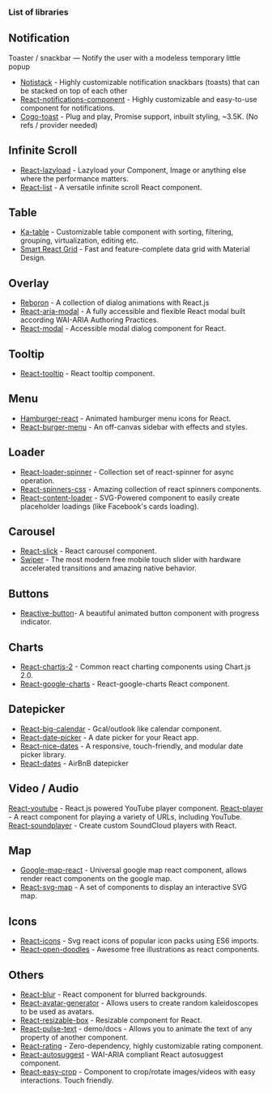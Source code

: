 ### List of libraries

## Notification
Toaster / snackbar — Notify the user with a modeless temporary little popup

* [Notistack](https://notistack.com/examples#hide-duration) - Highly customizable notification snackbars (toasts) that can be stacked on top of each other
* [React-notifications-component](https://teodosii.github.io/react-notifications-component/) - Highly customizable and easy-to-use component for notifications.
* [Cogo-toast](https://cogoport.github.io/cogo-toast/) - Plug and play, Promise support, inbuilt styling, ~3.5K. (No refs / provider needed)

## Infinite Scroll
* [React-lazyload](https://github.com/twobin/react-lazyload) - Lazyload your Component, Image or anything else where the performance matters.
* [React-list](https://github.com/caseywebdev/react-list) - A versatile infinite scroll React component.

## Table
* [Ka-table](https://komarovalexander.github.io/ka-table/#/overview) - Customizable table component with sorting, filtering, grouping, virtualization, editing etc.
* [Smart React Grid](https://www.htmlelements.com/react/demos/grid/overview/) - Fast and feature-complete data grid with Material Design.

## Overlay
* [Reboron](https://github.com/bold-commerce/reboron) - A collection of dialog animations with React.js
* [React-aria-modal](https://github.com/davidtheclark/react-aria-modal) - A fully accessible and flexible React modal built according WAI-ARIA Authoring Practices.
* [React-modal](https://github.com/reactjs/react-modal) - Accessible modal dialog component for React.

## Tooltip
* [React-tooltip](https://github.com/wwayne/react-tooltip) - React tooltip component.

## Menu
* [Hamburger-react](https://hamburger-react.netlify.app/) - Animated hamburger menu icons for React.
* [React-burger-menu](https://github.com/negomi/react-burger-menu) - An off-canvas sidebar with effects and styles.

## Loader
* [React-loader-spinner](https://github.com/mhnpd/react-loader-spinner) - Collection set of react-spinner for async operation.
* [React-spinners-css](https://github.com/JoshK2/react-spinners-css) - Amazing collection of react spinners components.
* [React-content-loader](https://github.com/danilowoz/react-content-loader) - SVG-Powered component to easily create placeholder loadings (like Facebook's cards loading).

## Carousel
* [React-slick](https://github.com/akiran/react-slick) - React carousel component.
* [Swiper](https://github.com/nolimits4web/Swiper) - The most modern free mobile touch slider with hardware accelerated transitions and amazing native behavior.

## Buttons
* [Reactive-button](https://arifszn.com/reactive-button/)- A beautiful animated button component with progress indicator.

## Charts
* [React-chartjs-2](https://react-chartjs-2.js.org/) - Common react charting components using Chart.js 2.0.
* [React-google-charts](https://www.react-google-charts.com/) - React-google-charts React component.

## Datepicker
* [React-big-calendar](http://jquense.github.io/react-big-calendar/examples/index.html?path=/story/about-big-calendar--page) - Gcal/outlook like calendar component.
* [React-date-picker](https://github.com/wojtekmaj/react-date-picker) - A date picker for your React app.
* [React-nice-dates](https://reactnicedates.hernansartorio.com/) - A responsive, touch-friendly, and modular date picker library.
* [React-dates](https://github.com/react-dates/react-dates) - AirBnB datepicker

## Video / Audio
[React-youtube](https://github.com/tjallingt/react-youtube) - React.js powered YouTube player component.
[React-player](https://github.com/CookPete/react-player) - A react component for playing a variety of URLs, including YouTube.
[React-soundplayer](https://github.com/kosmetism/react-soundplayer) - Create custom SoundCloud players with React.

## Map
* [Google-map-react](https://github.com/google-map-react/google-map-react) - Universal google map react component, allows render react components on the google map.
* [React-svg-map](https://victorcazanave.github.io/react-svg-map/) - A set of components to display an interactive SVG map.

## Icons 
* [React-icons](https://github.com/react-icons/react-icons) - Svg react icons of popular icon packs using ES6 imports.
* [React-open-doodles](https://github.com/lunahq/react-open-doodles) - Awesome free illustrations as react components.

## Others
* [React-blur](https://github.com/javierbyte/react-blur) - React component for blurred backgrounds.
* [React-avatar-generator](https://github.com/JosephSmith127/react-avatar-generator) - Allows users to create random kaleidoscopes to be used as avatars.
* [React-resizable-box](https://github.com/bokuweb/re-resizable) - Resizable component for React.
* [React-pulse-text](https://kelsier90.github.io/React-Pulse-Text/) - demo/docs - Allows you to animate the text of any property of another component.
* [React-rating](https://github.com/smastrom/react-rating) - Zero-dependency, highly customizable rating component.
* [React-autosuggest](https://github.com/moroshko/react-autosuggest) - WAI-ARIA compliant React autosuggest component.
* [React-easy-crop](https://github.com/ricardo-ch/react-easy-crop) - Component to crop/rotate images/videos with easy interactions. Touch friendly.
